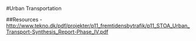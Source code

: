 #Urban Transportation


##Resources
-http://www.tekno.dk/pdf/projekter/p11_fremtidensbytrafik/p11_STOA_Urban_Transport-Synthesis_Report-Phase_IV.pdf

